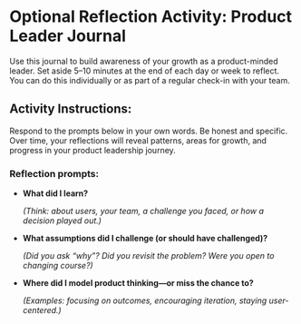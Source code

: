 # Optional Reflection Activity: Product Leader Journal 

Use this journal to build awareness of your growth as a product-minded leader. Set aside 5–10 minutes at the end of each day or week to reflect. You can do this individually or as part of a regular check-in with your team.

## Activity Instructions: 

Respond to the prompts below in your own words. Be honest and specific. Over time, your reflections will reveal patterns, areas for growth, and progress in your product leadership journey.

### Reflection prompts:

* **What did I learn?**

  *(Think: about users, your team, a challenge you faced, or how a decision played out.)*

* **What assumptions did I challenge (or should have challenged)?**

  *(Did you ask “why”? Did you revisit the problem? Were you open to changing course?)*

* **Where did I model product thinking—or miss the chance to?**

  *(Examples: focusing on outcomes, encouraging iteration, staying user-centered.)*


